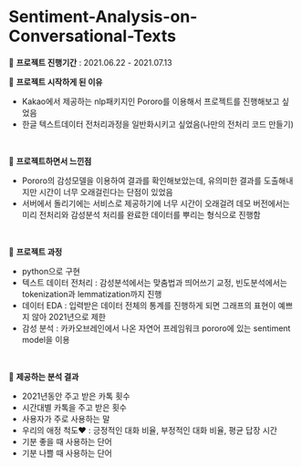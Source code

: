 # Sentiment-Analysis-on-Conversational-Texts

🥰 **프로젝트 진행기간** : 2021.06.22 - 2021.07.13

🥰 **프로젝트 시작하게 된 이유**
- Kakao에서 제공하는 nlp패키지인 Pororo를 이용해서 프로젝트를 진행해보고 싶었음
- 한글 텍스트데이터 전처리과정을 일반화시키고 싶었음(나만의 전처리 코드 만들기)
<br/>

🥰 **프로젝트하면서 느낀점**
- Pororo의 감성모델을 이용하여 결과를 확인해보았는데, 유의미한 결과를 도출해내지만 시간이 너무 오래걸린다는 단점이 있었음
- 서버에서 돌리기에는 서비스로 제공하기에 너무 시간이 오래걸려 데모 버전에서는 미리 전처리와 감성분석 처리를 완료한 데이터를 뿌리는 형식으로 진행함
<br/>

🥰 **프로젝트 과정**
- python으로 구현
- 텍스트 데이터 전처리 : 감성분석에서는 맞춤법과 띄어쓰기 교정, 빈도분석에서는 tokenization과 lemmatization까지 진행
- 데이터 EDA : 입력받은 데이터 전체의 통계를 진행하게 되면 그래프의 표현이 예쁘지 않아 2021년으로 제한
- 감성 분석 : 카카오브레인에서 나온 자연어 프레임워크 pororo에 있는 sentiment model을 이용
<br/>
    
🥰 **제공하는 분석 결과**
- 2021년동안 주고 받은 카톡 횟수
- 시간대별 카톡을 주고 받은 횟수
- 사용자가 주로 사용하는 말
- 우리의 애정 척도❤️ : 긍정적인 대화 비율, 부정적인 대화 비율, 평균 답장 시간
- 기분 좋을 때 사용하는 단어
- 기분 나쁠 때 사용하는 단어


